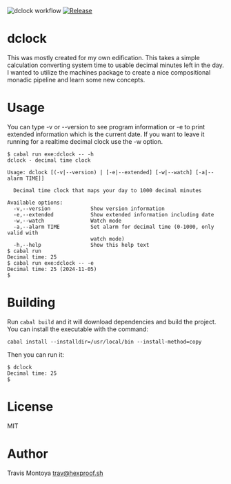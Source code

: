 ![dclock workflow](https://github.com/travgm/dclock/actions/workflows/ci.yml/badge.svg)
[![Release](https://img.shields.io/github/v/release/travgm/dclock.svg)](https://github.com/travgm/dclock/releases)

dclock
======

This was mostly created for my own edification. This takes a simple calculation converting system time 
to usable decimal minutes left in the day. I wanted to utilize the machines package to create a nice 
compositional monadic pipeline and learn some new concepts.

Usage
=====

You can type -v or --version to see program information or -e to print extended information which is the current date. If you want to leave it running for a realtime decimal clock use the -w option.

```
$ cabal run exe:dclock -- -h
dclock - decimal time clock

Usage: dclock [(-v|--version) | [-e|--extended] [-w|--watch] [-a|--alarm TIME]]

  Decimal time clock that maps your day to 1000 decimal minutes

Available options:
  -v,--version             Show version information
  -e,--extended            Show extended information including date
  -w,--watch               Watch mode
  -a,--alarm TIME          Set alarm for decimal time (0-1000, only valid with
                           watch mode)
  -h,--help                Show this help text
$ cabal run
Decimal time: 25
$ cabal run exe:dclock -- -e
Decimal time: 25 (2024-11-05)
$
```
Building
========

Run `cabal build` and it will download dependencies and build the project. You can install the executable with the command:

```
cabal install --installdir=/usr/local/bin --install-method=copy
```

Then you can run it:
```
$ dclock
Decimal time: 25
$
```


License
=======
MIT

Author
======
Travis Montoya <trav@hexproof.sh>
